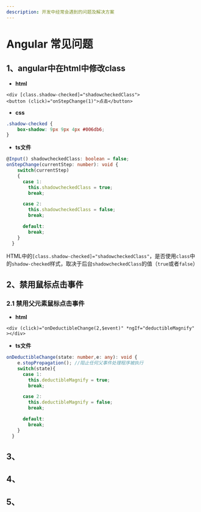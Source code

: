 ```yaml
---
description: 开发中经常会遇到的问题及解决方案
---
```


# Angular 常见问题

## 1、angular中在html中修改class

* **html**

```markup
<div [class.shadow-checked]="shadowcheckedClass">
<button (click)="onStepChange(1)">点击</button>
```

* **css**

```css
.shadow-checked {
    box-shadow: 9px 9px 4px #006db6;
}
```

* **ts文件**

```typescript
@Input() shadowcheckedClass: boolean = false;
onStepChange(currentStep: number): void {
    switch(currentStep)
    {
      case 1:
        this.shadowcheckedClass = true;
        break;

      case 2:
        this.shadowcheckedClass = false;
        break;

      default:
        break;
    }
  }
```

HTML中的`[class.shadow-checked]="shadowcheckedClass"`，是否使用`class`中的`shadow-checked`样式，取决于后台`shadowcheckedClass`的值（`true`或者`false`）

## 2、禁用鼠标点击事件

### 2.1 禁用父元素鼠标点击事件

* **html**

```markup
<div (click)="onDeductibleChange(2,$event)" *ngIf="deductibleMagnify" ></div>
```

* **ts文件**

```typescript
onDeductibleChange(state: number,e: any): void {
    e.stopPropagation(); //阻止任何父事件处理程序被执行
    switch(state){
      case 1:
        this.deductibleMagnify = true;
        break;

      case 2:
        this.deductibleMagnify = false;
        break;

      default:
        break;
    }
  }
```



## 3、



## 4、



## 5、



